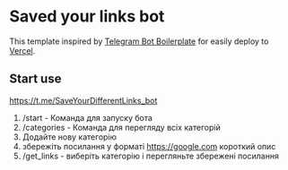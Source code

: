 # Saved your links bot

This template inspired by [Telegram Bot Boilerplate](https://github.com/yakovlevyuri/telegram-bot-boilerplate) for easily deploy to [Vercel](https://vercel.com).

## Start use

https://t.me/SaveYourDifferentLinks_bot

1. /start - Команда для запуску бота
2. /categories - Команда для перегляду всіх категорій
3. Додайте нову категорію
4. збережіть посилання у форматі https://google.com короткий опис
5. /get_links - виберіть категорію і перегляньте збережені посилання

